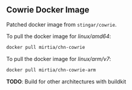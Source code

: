 ## Cowrie Docker Image

Patched docker image from `stingar/cowrie`.

To pull the docker image for *linux/amd64*:
```sh
docker pull mirtia/chn-cowrie
```

To pull the docker image for *linux/arm/v7*:
```sh
docker pull mirtia/chn-cowrie-arm
```

**TODO**: Build for other architectures with buildkit